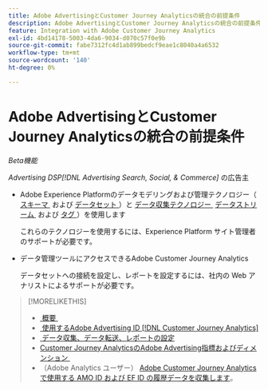 ```yaml
---
title: Adobe AdvertisingとCustomer Journey Analyticsの統合の前提条件
description: Adobe AdvertisingとCustomer Journey Analyticsの統合の前提条件
feature: Integration with Adobe Customer Journey Analytics
exl-id: 4bd14178-5003-4da6-9034-d070c57f0e9b
source-git-commit: fabe7312fc4d1ab899bedcf9eae1c8040a4a6532
workflow-type: tm+mt
source-wordcount: '140'
ht-degree: 0%

---
```


# Adobe AdvertisingとCustomer Journey Analyticsの統合の前提条件

*Beta機能*

*Advertising DSP[!DNL Advertising Search, Social, & Commerce]* の広告主

* Adobe Experience Platformのデータモデリングおよび管理テクノロジー（[&#x200B; スキーマ &#x200B;](https://experienceleague.adobe.com/ja/docs/experience-platform/xdm/home) および [&#x200B; データセット &#x200B;](https://experienceleague.adobe.com/ja/docs/experience-platform/catalog/datasets/overview)）と [&#x200B; データ収集テクノロジー &#x200B;](https://experienceleague.adobe.com/ja/docs/experience-platform/collection/home) [&#x200B; データストリーム &#x200B;](https://experienceleague.adobe.com/ja/docs/experience-platform/datastreams/overview) および [&#x200B; タグ &#x200B;](https://experienceleague.adobe.com/ja/docs/experience-platform/tags/home)）を使用します

  これらのテクノロジーを使用するには、Experience Platform サイト管理者のサポートが必要です。

* データ管理ツールにアクセスできるAdobe Customer Journey Analytics

  データセットへの接続を設定し、レポートを設定するには、社内の Web アナリストによるサポートが必要です。

>[!MORELIKETHIS]
>
>* [&#x200B; 概要 &#x200B;](overview.md)
>* [&#x200B; 使用するAdobe Advertising ID [!DNL Customer Journey Analytics]](ids.md)
>* [&#x200B; データ収集、データ転送、レポートの設定 &#x200B;](set-up.md)
>* [Customer Journey AnalyticsのAdobe Advertising指標およびディメンション &#x200B;](advertising-data-in-cja.md)
>* （Adobe Analytics ユーザー） [Adobe Customer Journey Analyticsで使用する AMO ID および EF ID の履歴データを収集します &#x200B;](/help/integrations/analytics/rvars-to-evars.md)。
